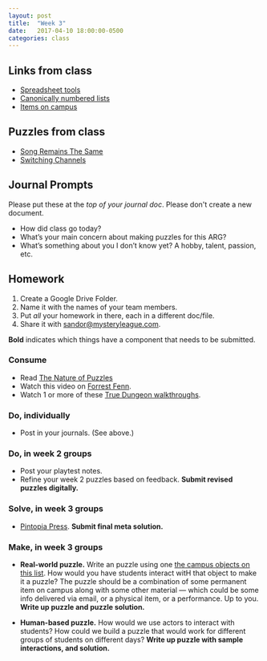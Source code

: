 ```yaml
---
layout: post
title:  "Week 3"
date:   2017-04-10 18:00:00-0500
categories: class
---
```


## Links from class

* [Spreadsheet tools](https://docs.google.com/spreadsheets/d/18xebkzSj5kLoaTWOp2X6CCkN64N1xSX3wP3lXcnmy9k/edit?usp=sharing)
* [Canonically numbered lists](https://docs.google.com/document/d/1FqJk3uS1aNK0h-1pKLENG8dmr4D5j9KuVU2lDV3Xib8/edit#)
* [Items on campus](https://docs.google.com/document/d/1E5bb8QYuexUildOHnNp-MSJhsHYEOi39rbwQw4UwZ_8/edit)

## Puzzles from class

* [Song Remains The Same](http://www.mysteryleague.com/static/puzzles/Song_Remains_The_Same.pdf)
* [Switching Channels](http://www.mysteryleague.com/static/puzzles/Switching_Channels.pdf)

## Journal Prompts

Please put these at the *top of your journal doc*. Please don't create a new document.

* How did class go today?
* What’s your main concern about making puzzles for this ARG? 
* What’s something about you I don’t know yet? A hobby, talent, passion, etc.

## Homework

1. Create a Google Drive Folder.
2. Name it with the names of your team members.
3. Put _all_ your homework in there, each in a different doc/file.
4. Share it with sandor@mysteryleague.com.

 **Bold** indicates which things have a component that needs to be submitted.

### Consume

* Read [The Nature of Puzzles](/pdf/Nature-of-puzzles.pdf)
* Watch this video on [Forrest Fenn](https://www.youtube.com/watch?v=j4ahNpQLgdk&feature=youtu.be).
* Watch 1 or more of these [True Dungeon walkthroughs](https://docs.google.com/document/d/1sYjMYZe4JLL7805Jl6E_b1RWc0E3O_oG-OARUEWtVP0/edit#heading=h.wnb78vfauo0w).

### Do, individually

* Post in your journals. (See above.)

### Do, in week 2 groups

* Post your playtest notes.
* Refine your week 2 puzzles based on feedback. **Submit revised puzzles digitally.**

### Solve, in week 3 groups

* [Pintopia Press](https://drive.google.com/file/d/0B4yrhiUGyiJrSmNBSV9ZbjFUaGs/view). **Submit final meta solution.**

### Make, in week 3 groups

* **Real-world puzzle.** Write an puzzle using one [the campus objects on this list](https://docs.google.com/document/d/1E5bb8QYuexUildOHnNp-MSJhsHYEOi39rbwQw4UwZ_8/edit). How would you have students interact witH that object to make it a puzzle? The puzzle should be a combination of some permanent item on campus along with some other material — which could be some info delivered via email, or a physical item, or a performance. Up to you. **Write up puzzle and puzzle solution.**

* **Human-based puzzle.** How would we use actors to interact with students? How could we build a puzzle that would work for different groups of students on different days? **Write up puzzle with sample interactions, and solution.**
